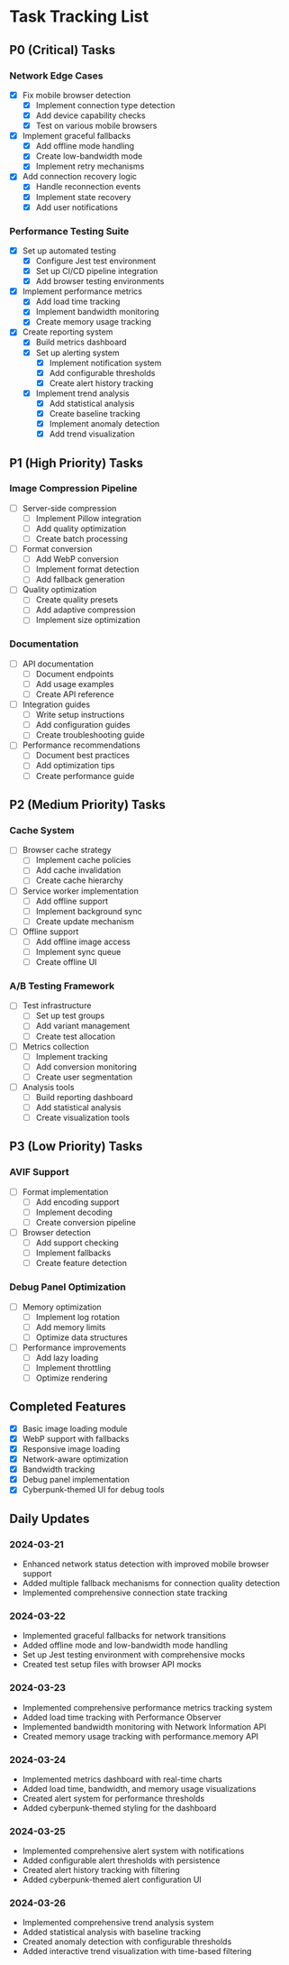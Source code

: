 # Task Tracking List

## P0 (Critical) Tasks

### Network Edge Cases
- [x] Fix mobile browser detection
  - [x] Implement connection type detection
  - [x] Add device capability checks
  - [x] Test on various mobile browsers
- [x] Implement graceful fallbacks
  - [x] Add offline mode handling
  - [x] Create low-bandwidth mode
  - [x] Implement retry mechanisms
- [x] Add connection recovery logic
  - [x] Handle reconnection events
  - [x] Implement state recovery
  - [x] Add user notifications

### Performance Testing Suite
- [x] Set up automated testing
  - [x] Configure Jest test environment
  - [x] Set up CI/CD pipeline integration
  - [x] Add browser testing environments
- [x] Implement performance metrics
  - [x] Add load time tracking
  - [x] Implement bandwidth monitoring
  - [x] Create memory usage tracking
- [x] Create reporting system
  - [x] Build metrics dashboard
  - [x] Set up alerting system
    - [x] Implement notification system
    - [x] Add configurable thresholds
    - [x] Create alert history tracking
  - [x] Implement trend analysis
    - [x] Add statistical analysis
    - [x] Create baseline tracking
    - [x] Implement anomaly detection
    - [x] Add trend visualization

## P1 (High Priority) Tasks

### Image Compression Pipeline
- [ ] Server-side compression
  - [ ] Implement Pillow integration
  - [ ] Add quality optimization
  - [ ] Create batch processing
- [ ] Format conversion
  - [ ] Add WebP conversion
  - [ ] Implement format detection
  - [ ] Add fallback generation
- [ ] Quality optimization
  - [ ] Create quality presets
  - [ ] Add adaptive compression
  - [ ] Implement size optimization

### Documentation
- [ ] API documentation
  - [ ] Document endpoints
  - [ ] Add usage examples
  - [ ] Create API reference
- [ ] Integration guides
  - [ ] Write setup instructions
  - [ ] Add configuration guides
  - [ ] Create troubleshooting guide
- [ ] Performance recommendations
  - [ ] Document best practices
  - [ ] Add optimization tips
  - [ ] Create performance guide

## P2 (Medium Priority) Tasks

### Cache System
- [ ] Browser cache strategy
  - [ ] Implement cache policies
  - [ ] Add cache invalidation
  - [ ] Create cache hierarchy
- [ ] Service worker implementation
  - [ ] Add offline support
  - [ ] Implement background sync
  - [ ] Create update mechanism
- [ ] Offline support
  - [ ] Add offline image access
  - [ ] Implement sync queue
  - [ ] Create offline UI

### A/B Testing Framework
- [ ] Test infrastructure
  - [ ] Set up test groups
  - [ ] Add variant management
  - [ ] Create test allocation
- [ ] Metrics collection
  - [ ] Implement tracking
  - [ ] Add conversion monitoring
  - [ ] Create user segmentation
- [ ] Analysis tools
  - [ ] Build reporting dashboard
  - [ ] Add statistical analysis
  - [ ] Create visualization tools

## P3 (Low Priority) Tasks

### AVIF Support
- [ ] Format implementation
  - [ ] Add encoding support
  - [ ] Implement decoding
  - [ ] Create conversion pipeline
- [ ] Browser detection
  - [ ] Add support checking
  - [ ] Implement fallbacks
  - [ ] Create feature detection

### Debug Panel Optimization
- [ ] Memory optimization
  - [ ] Implement log rotation
  - [ ] Add memory limits
  - [ ] Optimize data structures
- [ ] Performance improvements
  - [ ] Add lazy loading
  - [ ] Implement throttling
  - [ ] Optimize rendering

## Completed Features
- [x] Basic image loading module
- [x] WebP support with fallbacks
- [x] Responsive image loading
- [x] Network-aware optimization
- [x] Bandwidth tracking
- [x] Debug panel implementation
- [x] Cyberpunk-themed UI for debug tools

## Daily Updates
### 2024-03-21
- Enhanced network status detection with improved mobile browser support
- Added multiple fallback mechanisms for connection quality detection
- Implemented comprehensive connection state tracking

### 2024-03-22
- Implemented graceful fallbacks for network transitions
- Added offline mode and low-bandwidth mode handling
- Set up Jest testing environment with comprehensive mocks
- Created test setup files with browser API mocks 

### 2024-03-23
- Implemented comprehensive performance metrics tracking system
- Added load time tracking with Performance Observer
- Implemented bandwidth monitoring with Network Information API
- Created memory usage tracking with performance.memory API 

### 2024-03-24
- Implemented metrics dashboard with real-time charts
- Added load time, bandwidth, and memory usage visualizations
- Created alert system for performance thresholds
- Added cyberpunk-themed styling for the dashboard 

### 2024-03-25
- Implemented comprehensive alert system with notifications
- Added configurable alert thresholds with persistence
- Created alert history tracking with filtering
- Added cyberpunk-themed alert configuration UI 

### 2024-03-26
- Implemented comprehensive trend analysis system
- Added statistical analysis with baseline tracking
- Created anomaly detection with configurable thresholds
- Added interactive trend visualization with time-based filtering 